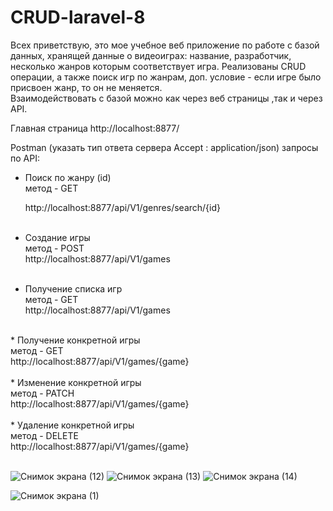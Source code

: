 
# CRUD-laravel-8

 <p> Всех приветствую, это мое учебное веб приложение по работе с базой данных, хранящей данные о видеоиграх: название, разработчик, несколько жанров которым соответствует игра. Реализованы CRUD операции, а также поиск игр по жанрам, доп. условие - если игре было присвоен жанр, то он не меняется.<br>
Взаимодействовать с базой можно как через веб страницы ,так и через API.</p>

Главная страница
http://localhost:8877/

Postman (указать тип ответа сервера  Accept : application/json) запросы по API:
* Поиск по жанру (id) <br> метод  - GET <br>
  
  http://localhost:8877/api/V1/genres/search/{id}
  <br>
  <br>
* Создание игры <br> метод - POST <br>
  http://localhost:8877/api/V1/games
  <br>
  <br>
*  Получение списка игр <br> метод - GET <br>
   http://localhost:8877/api/V1/games 
   <br>
  <br>
*  Получение конкретной игры<br> метод - GET <br>
   http://localhost:8877/api/V1/games/{game}
  <br>
  <br>
* Изменение конкретной игры<br> метод - PATCH <br>
     http://localhost:8877/api/V1/games/{game}
  <br>
     <br>
*  Удаление конкретной игры<br> метод - DELETE <br>
     http://localhost:8877/api/V1/games/{game}
     <br>
     <br>



![Снимок экрана (12)](https://user-images.githubusercontent.com/94881316/188412172-6411ed85-0c86-4fb4-be80-1d7a1aafd12e.png)
![Снимок экрана (13)](https://user-images.githubusercontent.com/94881316/188412322-9e51543f-e6ab-4362-8f85-57eec8473d1e.png)
![Снимок экрана (14)](https://user-images.githubusercontent.com/94881316/188412405-42f83378-4481-45b1-adee-eb47758c605c.png)

![Снимок экрана (1)](https://user-images.githubusercontent.com/94881316/188411865-3a7f2295-de2a-4a2b-9355-e551dd5055f5.png)
